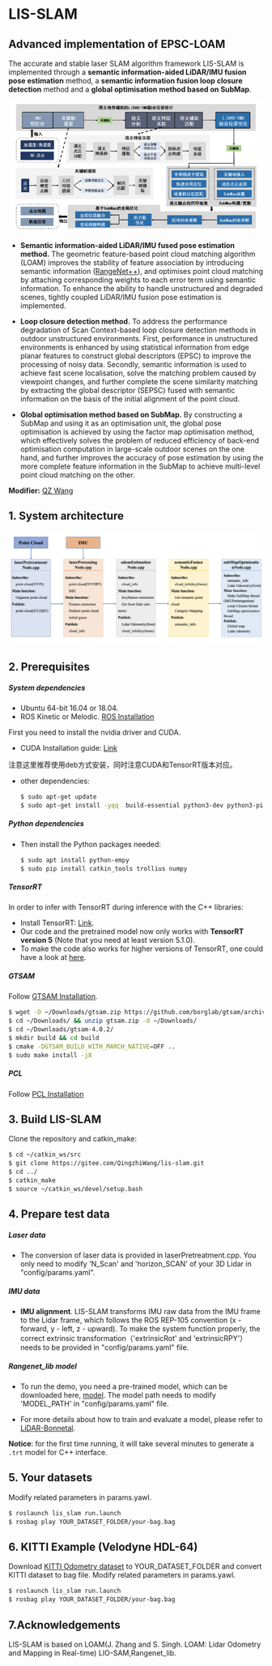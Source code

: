 # LIS-SLAM

## Advanced implementation of EPSC-LOAM

The accurate and stable laser SLAM algorithm framework LIS-SLAM is implemented through a **semantic information-aided LiDAR/IMU fusion pose estimation** method, a **semantic information fusion loop closure detection** method and a **global optimisation method based on SubMap**.

<p align='center'>
    <img src="./assets/doc/system.png" alt="drawing" width="500"/>
</p>

- **Semantic information-aided LiDAR/IMU fused pose estimation method.** The geometric feature-based point cloud matching algorithm (LOAM) improves the stability of feature association by introducing semantic information ([RangeNet++](https://github.com/PRBonn/rangenet_lib.git)), and optimises point cloud matching by attaching corresponding weights to each error term using semantic information. To enhance the ability to handle unstructured and degraded scenes, tightly coupled LiDAR/IMU fusion pose estimation is implemented.

- **Loop closure detection method.** To address the performance degradation of Scan Context-based loop closure detection methods in outdoor unstructured environments. First, performance in unstructured environments is enhanced by using statistical information from edge planar features to construct global descriptors (EPSC) to improve the processing of noisy data. Secondly, semantic information is used to achieve fast scene localisation, solve the matching problem caused by viewpoint changes, and further complete the scene similarity matching by extracting the global descriptor (SEPSC) fused with semantic information on the basis of the initial alignment of the point cloud.

- **Global optimisation method based on SubMap.** By constructing a SubMap and using it as an optimisation unit, the global pose optimisation is achieved by using the factor map optimisation method, which effectively solves the problem of reduced efficiency of back-end optimisation computation in large-scale outdoor scenes on the one hand, and further improves the accuracy of pose estimation by using the more complete feature information in the SubMap to achieve multi-level point cloud matching on the other.


**Modifier:** [QZ Wang](http://www.wang.qingzhi@outlook.com)

## 1. System architecture

<p align='center'>
    <img src="./assets/doc/system_code.png" alt="drawing" width="500"/>
</p>

## 2. Prerequisites
##### System dependencies
- Ubuntu 64-bit 16.04 or 18.04.
- ROS Kinetic or Melodic. [ROS Installation](http://wiki.ros.org/ROS/Installation)

First you need to install the nvidia driver and CUDA.

- CUDA Installation guide: [Link](https://docs.nvidia.com/cuda/cuda-installation-guide-linux/index.html)

注意这里推荐使用deb方式安装，同时注意CUDA和TensorRT版本对应。

- other dependencies:

  ```sh
  $ sudo apt-get update 
  $ sudo apt-get install -yqq  build-essential python3-dev python3-pip apt-utils git cmake libboost-all-dev libyaml-cpp-dev libopencv-dev
  ```

##### Python dependencies

- Then install the Python packages needed:

  ```sh
  $ sudo apt install python-empy
  $ sudo pip install catkin_tools trollius numpy
  ```

##### TensorRT

In order to infer with TensorRT during inference with the C++ libraries:

- Install TensorRT: [Link](https://developer.nvidia.com/tensorrt).
- Our code and the pretrained model now only works with **TensorRT version 5** (Note that you need at least version 5.1.0).
- To make the code also works for higher versions of TensorRT, one could have a look at [here](https://github.com/PRBonn/rangenet_lib/issues/9).

##### GTSAM
Follow [GTSAM Installation](https://github.com/borglab/gtsam/releases).
  ```sh
  $ wget -O ~/Downloads/gtsam.zip https://github.com/borglab/gtsam/archive/4.0.2.zip
  $ cd ~/Downloads/ && unzip gtsam.zip -d ~/Downloads/
  $ cd ~/Downloads/gtsam-4.0.2/
  $ mkdir build && cd build
  $ cmake -DGTSAM_BUILD_WITH_MARCH_NATIVE=OFF ..
  $ sudo make install -j8
  ```

##### PCL
Follow [PCL Installation](http://www.pointclouds.org/downloads/linux.html)

## 3. Build LIS-SLAM
Clone the repository and catkin_make:

  ```sh
  $ cd ~/catkin_ws/src
  $ git clone https://gitee.com/QingzhiWang/lis-slam.git
  $ cd ../
  $ catkin_make
  $ source ~/catkin_ws/devel/setup.bash
  ```

## 4. Prepare test data
##### Laser data
  - The conversion of laser data is provided in laserPretreatment.cpp. You only need to modify 'N_Scan' and 'horizon_SCAN' of your 3D Lidar in "config/params.yaml".

##### IMU data
  - **IMU alignment**. LIS-SLAM transforms IMU raw data from the IMU frame to the Lidar frame, which follows the ROS REP-105 convention (x - forward, y - left, z - upward). To make the system function properly, the correct extrinsic transformation（'extrinsicRot' and 'extrinsicRPY'） needs to be provided in "config/params.yaml" file. 

##### Rangenet_lib model
- To run the demo, you need a pre-trained model, which can be downloaded here, [model](https://www.ipb.uni-bonn.de/html/projects/semantic_suma/darknet53.tar.gz). The model path needs to modify 'MODEL_PATH' in "config/params.yaml" file. 

- For more details about how to train and evaluate a model, please refer to [LiDAR-Bonnetal](https://github.com/PRBonn/lidar-bonnetal).

**Notice**: for the first time running, it will take several minutes to generate a `.trt` model for C++ interface.

## 5. Your datasets
Modify related parameters in params.yawl.

  ```sh
  $ roslaunch lis_slam run.launch
  $ rosbag play YOUR_DATASET_FOLDER/your-bag.bag
  ```


## 6. KITTI Example (Velodyne HDL-64)
Download [KITTI Odometry dataset](http://www.cvlibs.net/datasets/kitti/eval_odometry.php) to YOUR_DATASET_FOLDER and convert KITTI dataset to bag file. 
Modify related parameters in params.yawl.

  ```sh
  $ roslaunch lis_slam run.launch
  $ rosbag play YOUR_DATASET_FOLDER/your-bag.bag
  ```

## 7.Acknowledgements
LIS-SLAM is based on LOAM(J. Zhang and S. Singh. LOAM: Lidar Odometry and Mapping in Real-time) LIO-SAM,Rangenet_lib.


